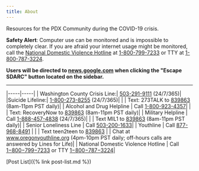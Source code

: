 ```yaml
---
title: About
---
```


Resources for the PDX Community during the COVID-19 crisis.

<b>Safety Alert</b>: Computer use can be monitored and is impossible to completely clear.  If you are afraid your internet usage might be monitored,
call the <a href="https://www.thehotline.org/help/">National Domestic Violence Hotline</a> at <a href="tel:18007997233">1-800-799-7233</a> or TTY at <a href="tel:18007873224">1-800-787-3224<a>.

<b>Users will be directed to <a href="http://news.google.com">news.google.com</a> when clicking the "Escape SDARC" button located on the sidebar.</b>

<hr/>

|-----|-----|
| Washington County Crisis Line:| <A href="tel:15032919111">503-291-9111</A> (24/7/365)|
|Suicide Lifeline:| <A href="tel:18002738255">1-800-273-8255</A> (24/7/365)|
| | Text: 273TALK to <A href="sms:839863">839863</A> (8am-11pm PST daily)|
| Alcohol and Drug Helpline | Call <A href="tel:18009234357">1-800-923-4357</A>|
| | Text: RecoveryNow to <A href="sms:839863">839863</A> (8am-11pm PST daily)|
| Military Helpline | Call <A href="tel:18884574838">1-888-457-4838</A> (24/7/365)|
| | Text MIL1 to <A href="sms:839863">839863</a> (8am-11pm PST daily)|
| Senior Loneliness Line | Call <A href="tel:15032001633">503-200-1633</A>|
| Youthline | Call <A href="tel:18779688491">877-968-8491</a> |
| | Text teen2teen to <A href="sms:839863">839863</A>
| | Chat at <A href="http://www.oregonyouthline.org">www.oregonyouthline.org</A> (4pm-10pm PST daily; off-hours calls are answered by Lines for Life)|
|  National Domestic Violence Hotline | Call <A href="tel:18007997233">1−800−799−7233</A> or TTY <A href="tel:18007873224">1−800−787−3224</A>|

[Post List]({% link post-list.md %})